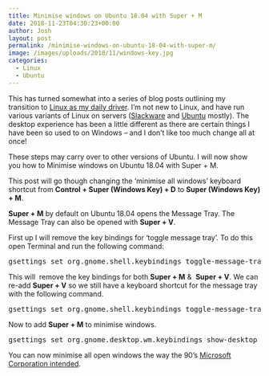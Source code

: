 ```yaml
---
title: Minimise windows on Ubuntu 18.04 with Super + M
date: 2018-11-23T04:30:23+00:00
author: Josh
layout: post
permalink: /minimise-windows-on-ubuntu-18-04-with-super-m/
image: /images/uploads/2018/11/windows-key.jpg
categories:
  - Linux
  - Ubuntu
---
```

This has turned somewhat into a series of blog posts outlining my transition to <a href="https://joshdawes.com/linux-as-my-daily-driver/" target="_blank" rel="noopener">Linux as my daily driver</a>. I’m not new to Linux, and have run various variants of Linux on servers (<a href="https://www.slackware.com" target="_blank" rel="noopener">Slackware</a> and <a href="https://www.ubuntu.com" target="_blank" rel="noopener">Ubuntu</a> mostly). The desktop experience has been a little different as there are certain things I have been so used to on Windows – and I don&#8217;t like too much change all at once!

These steps may carry over to other versions of Ubuntu. I will now show you how to Minimise windows on Ubuntu 18.04 with Super + M.

This post will go though changing the ‘minimise all windows’ keyboard shortcut from **Control + Super (Windows Key) + D** to **Super (Windows Key) + M**.

**Super + M** by default on Ubuntu 18.04 opens the Message Tray. The Message Tray can also be opened with **Super + V**.

First up I will remove the key bindings for &#8216;toggle message tray&#8217;. To do this open Terminal and run the following command:

<pre>gsettings set org.gnome.shell.keybindings toggle-message-tray "@as []"</pre>

This will  remove the key bindings for both **Super + M** &  **Super + V**. We can re-add **Super + V** so we still have a keyboard shortcut for the message tray with the following command.

<pre>gsettings set org.gnome.shell.keybindings toggle-message-tray "['&lt;Super&gt;v']"</pre>

Now to add **Super + M** to minimise windows.

<pre>gsettings set org.gnome.desktop.wm.keybindings show-desktop "['&lt;Super&gt;m']"</pre>

You can now minimise all open windows the way the 90’s <a href="https://www.nytimes.com/1994/09/06/business/microsoft-is-bringing-out-its-first-computer-keyboard.html" target="_blank" rel="noopener">Microsoft Corporation intended</a>.